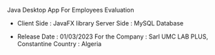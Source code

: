 Java Desktop App For Employees Evaluation
- Client Side : JavaFX library Server Side : MySQL Database

- Release Date : 01/03/2023 For the Company : Sarl UMC LAB PLUS, Constantine Country : Algeria
